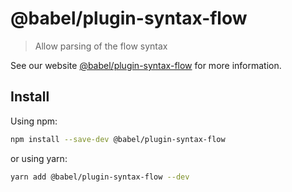 # @babel/plugin-syntax-flow

> Allow parsing of the flow syntax

See our website [@babel/plugin-syntax-flow](https://babeljs.io/docs/en/next/babel-plugin-syntax-flow.html) for more information.

## Install

Using npm:

```sh
npm install --save-dev @babel/plugin-syntax-flow
```

or using yarn:

```sh
yarn add @babel/plugin-syntax-flow --dev
```
